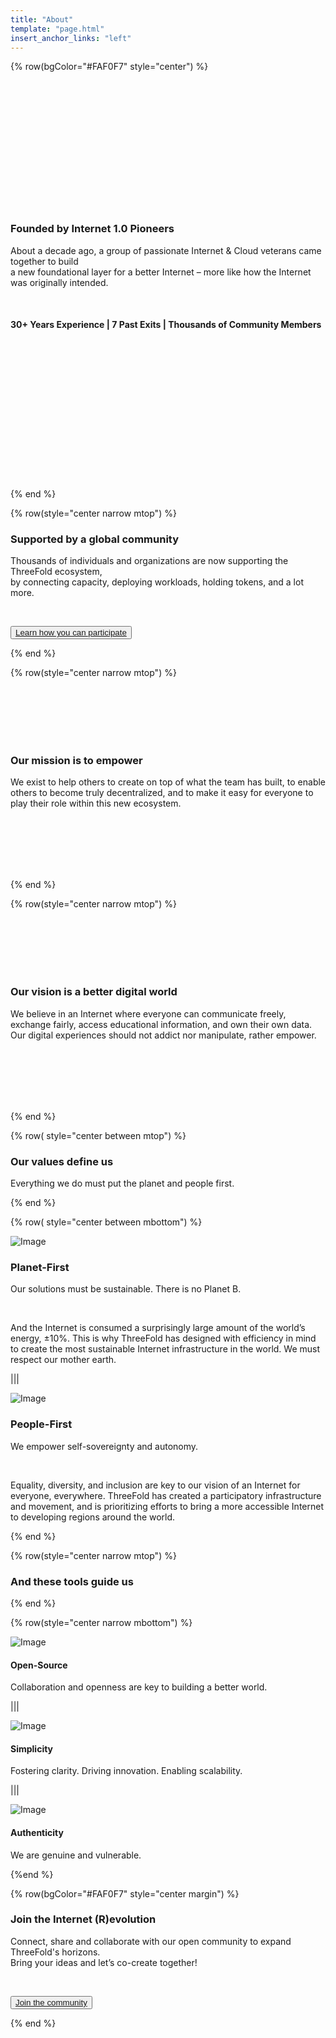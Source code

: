 ```yaml
---
title: "About"
template: "page.html"
insert_anchor_links: "left"
---
```


<!-- section 1 (header) -->


{% row(bgColor="#FAF0F7" style="center") %}

<br>
<br>
<br>
<br>
<br>
<br>
<br>
<br>
<br>
<br>
<br>
<br>

### **Founded by Internet 1.0 Pioneers**

About a decade ago, a group of passionate Internet & Cloud veterans came together to build<br>a new foundational layer for a better Internet – more like how the Internet was originally intended.

<br>

#### **30+** Years Experience | **7** Past Exits | **Thousands** of Community Members

<br>
<br>
<br>
<br>
<br>
<br>
<br>
<br>
<br>
<br>
<br>
<br>
<br>

{% end %}

{% row(style="center narrow mtop") %}

### **Supported by a global community**

Thousands of individuals and organizations are now supporting the ThreeFold ecosystem,<br>by connecting capacity, deploying workloads, holding tokens, and a lot more.

<br>

<button>[Learn how you can participate](/community)</button>

{% end %}

{% row(style="center narrow mtop") %}

<br>
<br>
<br>
<br>
<br>

### **Our mission is to empower**

We exist to help others to create on top of what the team has built, to enable others to become truly decentralized, and to make it easy for everyone to play their role within this new ecosystem.

<br>
<br>
<br>
<br>
<br>

{% end %}

{% row(style="center narrow mtop") %}

<br>
<br>
<br>
<br>
<br>

### **Our vision is a better digital world**

We believe in an Internet where everyone can communicate freely, exchange fairly, access educational information, and own their own data. Our digital experiences should not addict nor manipulate, rather empower.

<br>
<br>
<br>
<br>
<br>

{% end %}

{% row( style="center between mtop") %}

### **Our values define us**

Everything we do must put the planet and people first.

{% end %}

{% row( style="center between mbottom") %}

![Image](green_.png#medium)

### **Planet-First**

Our solutions must be sustainable. There is no Planet B.

<br>

And the Internet is consumed a surprisingly large amount of the world’s energy, ±10%. This is why ThreeFold has designed with efficiency in mind to create the most sustainable Internet infrastructure in the world. We must respect our mother earth.

|||

![Image](empowering_.png#medium)

### **People-First**

We empower self-sovereignty and autonomy.

<br>

Equality, diversity, and inclusion are key to our vision of an Internet for everyone, everywhere. ThreeFold has created a participatory infrastructure and movement, and is prioritizing efforts to bring a more accessible Internet to developing regions around the world.

{% end %}

{% row(style="center narrow mtop") %}

### **And these tools guide us**

{% end %}

{% row(style="center narrow mbottom") %}

![Image](open_.png#icon)

#### **Open-Source**
Collaboration and openness are key to building a better world.

|||

![Image](simplicity_.png#icon)

#### **Simplicity**
Fostering clarity. Driving innovation. Enabling scalability.

|||

![Image](authenticity_.png#icon)

#### **Authenticity**
We are genuine and vulnerable.

{%end %}

<!-- section 7 (REVOLUTION) -->

{% row(bgColor="#FAF0F7" style="center margin") %}

### Join the **Internet (R)evolution**

Connect, share and collaborate with our open community to expand ThreeFold's horizons.<br> Bring your ideas and let’s co-create together!

<br>

<button>[Join the community](/community)</button>

{% end %}
